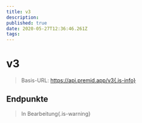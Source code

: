 ```yaml
---
title: v3
description:
published: true
date: 2020-05-27T12:36:46.261Z
tags:
---
```


# v3

> Basis-URL: https://api.premid.app/v3{.is-info}


## Endpunkte
> In Bearbeitung{.is-warning}